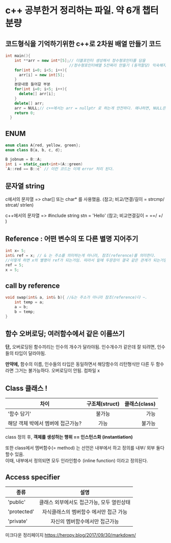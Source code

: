 # c++ 공부한거 정리하는 파일. 약 6개 챕터분량

## 코드형식을 기억하기위한 c++로 2차원 배열 만들기 코드

```c++
int main(){
    int **arr = new int*[5];// 더블포인터 생성해서 정수형포인터를 담을 
                            //정수형포인터배열 5칸짜리 만들기 (동적할당) 익숙해지자
    for(int i=0; i<5; i++){
      arr[i] = new int[5];
    }
    본문내용 들어갈 부분
    for(int i=0; i<5; i++){
      delete[] arr[i];
    }
    delete[] arr;
    arr = NULL;// c++에서는 arr = nullptr 로 하는게 안전하다. 왜냐하면, NULL은 0과 같은의미라서 상수로 
    return 0;
  }
```
## ENUM
```c++
enum class A{red, yellow, green};
enum class B{a, b, c, d};

B jobnum = B::A;
int i = static_cast<int>(A::green)
`A::red == B::c` // 이런 코드는 이제 error 처리 된다.
```
## 문자열 string

c에서의 문자열 => char[] 또는  char* 를 사용했음. (참고; 비교/연결/길이 = strcmp/ strcat/ strlen)

c++에서의 문자열 => #include<string> string stn = 'Hello' (참고; 비교연결길이 = ==/ +/ )

## Reference : 어떤 변수의 또 다른 별명 지어주기
```c++
int x= 5;
int& ref = x; // & 는 주소를 의미하는게 아니라, 참조(reference)를 의미한다.
//이렇게 하면 x의 별명이 ref가 되는거임. 따라서 밑에 두문장이 결국 같은 관계가 되는거임.
ref = 5;
x = 5;
```
## call by reference 
```C++
void swap(int& a, int& b){ //&는 주소가 아니라 참조(reference)다 ~.
    int temp = a;
    a = b;
    b = temp;
}
```
## 함수 오버로딩; 여러함수에서 같은 이름쓰기 
__단,__ 오버로딩된 함수끼리는 인수의 개수가 달라야됨. 인수개수가 같은데 잘 되려면, 인수들의 타입이 달라야됨.

__만약에,__ 함수의 이름, 인수들의 타입은 동일하면서 해당함수의 리턴형식만 다른 두 함수라면 그거는 불가능하다. 오버로딩이 안됨. 컴파일 x

## Class 클래스 !
차이 | 구조체(struct) | 클래스(class)
|--------|:------:|------:|
|'함수 담기'| 불가능 | 가능 |
|해당 객체 박에서 멤버에 접근가능? | 가능 | 불가능 |

class 정의 후, __객체를 생성하는 행위  == 인스턴스화 (instantiation)__ 

또한 class에서 멤버함수(= method) 는 선언은 내부에서 하고 정의를 내부/ 외부 둘다 할수 있음.  
이때, 내부에서 정의되면 모두 인라인함수 (inline function) 이라고 정의된다.

## Access specifier
종류 | 설명
|-----|:------:|
'public'| 클래스 외부에서도 접근가능, 모두 열린상태
'protected'| 자식클래스의 멤버함수 에서만 접근 가능
'private' | 자신의 멤버함수에서만 접근가능

미크다운 정리페이지 https://heropy.blog/2017/09/30/markdown/

